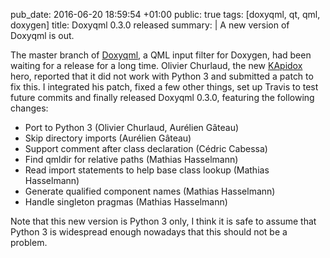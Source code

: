 pub_date: 2016-06-20 18:59:54 +01:00
public: true
tags: [doxyqml, qt, qml, doxygen]
title: Doxyqml 0.3.0 released
summary: |
    A new version of Doxyqml is out.

The master branch of [Doxyqml][], a QML input filter for Doxygen, had been waiting for a release for a long time. Olivier Churlaud, the new [KApidox][] hero, reported that it did not work with Python 3 and submitted a patch to fix this. I integrated his patch, fixed a few other things, set up Travis to test future commits and finally released Doxyqml 0.3.0, featuring the following changes:

- Port to Python 3 (Olivier Churlaud, Aurélien Gâteau)
- Skip directory imports (Aurélien Gâteau)
- Support comment after class declaration (Cédric Cabessa)
- Find qmldir for relative paths (Mathias Hasselmann)
- Read import statements to help base class lookup (Mathias Hasselmann)
- Generate qualified component names (Mathias Hasselmann)
- Handle singleton pragmas (Mathias Hasselmann)

Note that this new version is Python 3 only, I think it is safe to assume that Python 3 is widespread enough nowadays that this should not be a problem.

[Doxyqml]: /projects/doxyqml
[KApidox]: https://api.kde.org/frameworks/kapidox/html/
